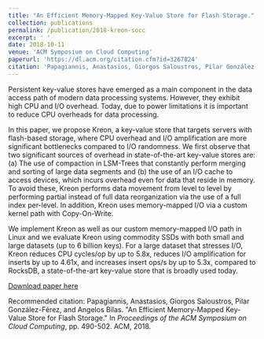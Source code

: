 ```yaml
---
title: "An Efficient Memory-Mapped Key-Value Store for Flash Storage."
collection: publications
permalink: /publication/2018-kreon-socc
excerpt: ' '
date: 2018-10-11
venue: 'ACM Symposium on Cloud Computing'
paperurl: 'https://dl.acm.org/citation.cfm?id=3267824'
citation: 'Papagiannis, Anastasios, Giorgos Saloustros, Pilar González-Férez, and Angelos Bilas (2016). &quot;An Efficient Memory-Mapped Key-Value Store for Flash Storage..&quot; <i>Proceedings of the ACM Symposium on Cloud Computing</i>. pp. 490-502.'
---
```

Persistent key-value stores have emerged as a main component in the data access path of modern data processing systems. However, they exhibit high CPU and I/O overhead. Today, due to power limitations it is important to reduce CPU overheads for data processing.

In this paper, we propose Kreon, a key-value store that targets servers with flash-based storage, where CPU overhead and I/O amplification are more significant bottlenecks compared to I/O randomness. We first observe that two significant sources of overhead in state-of-the-art key-value stores are: (a) The use of compaction in LSM-Trees that constantly perform merging and sorting of large data segments and (b) the use of an I/O cache to access devices, which incurs overhead even for data that reside in memory. To avoid these, Kreon performs data movement from level to level by performing partial instead of full data reorganization via the use of a full index per-level. In addition, Kreon uses memory-mapped I/O via a custom kernel path with Copy-On-Write.

We implement Kreon as well as our custom memory-mapped I/O path in Linux and we evaluate Kreon using commodity SSDs with both small and large datasets (up to 6 billion keys). For a large dataset that stresses I/O, Kreon reduces CPU cycles/op by up to 5.8x, reduces I/O amplification for inserts by up to 4.61x, and increases insert ops/s by up to 5.3x, compared to RocksDB, a state-of-the-art key-value store that is broadly used today.

[Download paper here](https://dl.acm.org/citation.cfm?id=3267824)

Recommended citation: Papagiannis, Anastasios, Giorgos Saloustros, Pilar González-Férez, and Angelos Bilas. "An Efficient Memory-Mapped Key-Value Store for Flash Storage." In <i>Proceedings of the ACM Symposium on Cloud Computing</i>, pp. 490-502. ACM, 2018.
